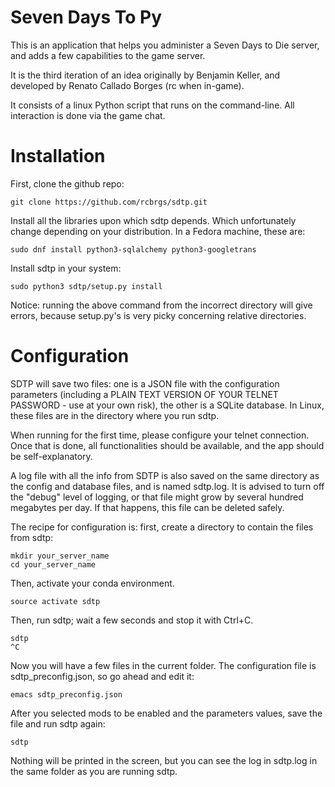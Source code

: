Seven Days To Py
================

This is an application that helps you administer a Seven Days to Die server, and adds a few capabilities to the game server.

It is the third iteration of an idea originally by Benjamin Keller, and developed by Renato Callado Borges (rc when in-game).

It consists of a linux Python script that runs on the command-line. All interaction is done via the game chat.

Installation
============

First, clone the github repo:

    git clone https://github.com/rcbrgs/sdtp.git

Install all the libraries upon which sdtp depends. Which unfortunately change depending on your distribution. In a Fedora machine, these are:

    sudo dnf install python3-sqlalchemy python3-googletrans 

Install sdtp in your system:

    sudo python3 sdtp/setup.py install

Notice: running the above command from the incorrect directory will give errors, because setup.py's is very picky concerning relative directories.

Configuration
=============

SDTP will save two files: one is a JSON file with the configuration parameters (including a PLAIN TEXT VERSION OF YOUR TELNET PASSWORD - use at your own risk), the other is a SQLite database. In Linux, these files are in the directory where you run sdtp.

When running for the first time, please configure your telnet connection. Once that is done, all functionalities should be available, and the app should be self-explanatory.

A log file with all the info from SDTP is also saved on the same directory as the config and database files, and is named sdtp.log. It is advised to turn off the "debug" level of logging, or that file might grow by several hundred megabytes per day. If that happens, this file can be deleted safely.

The recipe for configuration is: first, create a directory to contain the files from sdtp:

    mkdir your_server_name
    cd your_server_name

Then, activate your conda environment.

    source activate sdtp

Then, run sdtp; wait a few seconds and stop it with Ctrl+C.

    sdtp
    ^C

Now you will have a few files in the current folder. The configuration file is sdtp_preconfig.json, so go ahead and edit it:

    emacs sdtp_preconfig.json

After you selected mods to be enabled and the parameters values, save the file and run sdtp again:

    sdtp

Nothing will be printed in the screen, but you can see the log in sdtp.log in the same folder as you are running sdtp.
